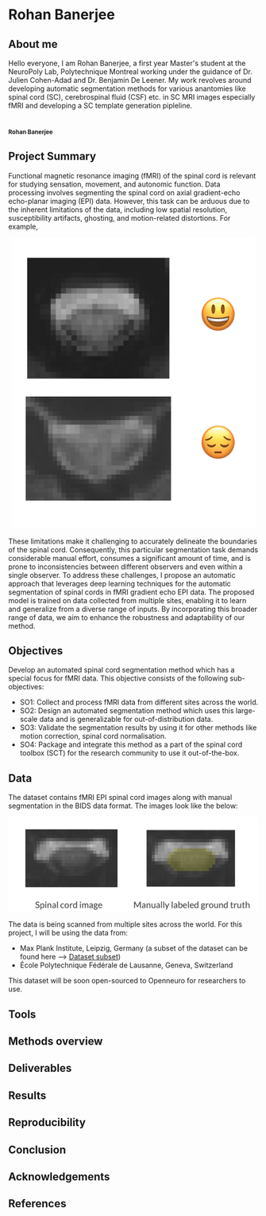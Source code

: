 # Rohan Banerjee

## About me

Hello everyone, I am Rohan Banerjee, a first year Master's student at the NeuroPoly Lab, Polytechnique Montreal working under the guidance of Dr. Julien Cohen-Adad and Dr. Benjamin De Leener. My work revolves around developing automatic segmentation methods for various anantomies like spinal cord (SC), cerebrospinal fluid (CSF) etc. in SC MRI images especially fMRI and developing a SC template generation pipleline.

<a 
href="https://github.com/rohanbanerjee">
   <img src="https://avatars.githubusercontent.com/u/25586344?v=4?s=100" width="100px;" alt=""/>
   <br /><sub><b>Rohan Banerjee</b></sub>
</a>

## Project Summary

Functional magnetic resonance imaging (fMRI) of the spinal cord is relevant for studying sensation, movement, and autonomic function. Data processing involves segmenting the spinal cord on axial gradient-echo echo-planar imaging (EPI) data. However, this task can be arduous due to the inherent limitations of the data, including low spatial resolution, susceptibility artifacts, ghosting, and motion-related distortions. For example, 

<p align="center">
  <img src="images/low_contrast.png" alt=""/>
</p>

These limitations make it challenging to accurately delineate the boundaries of the spinal cord. Consequently, this particular segmentation task demands considerable manual effort, consumes a significant amount of time, and is prone to inconsistencies between different observers and even within a single observer. To address these challenges, I propose an automatic approach that leverages deep learning techniques for the automatic segmentation of spinal cords in fMRI gradient echo EPI data. The proposed model is trained on data collected from multiple sites, enabling it to learn and generalize from a diverse range of inputs. By incorporating this broader range of data, we aim to enhance the robustness and adaptability of our method. 


## Objectives

Develop an automated spinal cord segmentation method which has a special focus for fMRI data. This objective consists of the following sub-objectives:
* SO1: Collect and process fMRI data from different sites across the world.
* SO2: Design an automated segmentation method which uses this large-scale data and is generalizable for out-of-distribution data.
* SO3: Validate the segmentation results by using it for other methods like motion correction, spinal cord normalisation.
* SO4: Package and integrate this method as a part of the spinal cord toolbox (SCT) for the research community to use it out-of-the-box.



## Data
The dataset contains fMRI EPI spinal cord images along with manual segmentation in the BIDS data format. The images look like the below:

<p align="center">
  <img src="images/dataset.png" alt=""/>
</p>

The data is being scanned from multiple sites across the world. For this project, I will be using the data from:
* Max Plank Institute, Leipzig, Germany (a subset of the dataset can be found here --> [Dataset subset](https://github.com/sct-pipeline/fmri-segmentation/tree/main/data_leipzig_rest))
* École Polytechnique Fédérale de Lausanne, Geneva, Switzerland

This dataset will be soon open-sourced to Openneuro for researchers to use.


## Tools




## Methods overview

## Deliverables

## Results 

## Reproducibility

## Conclusion

## Acknowledgements

## References